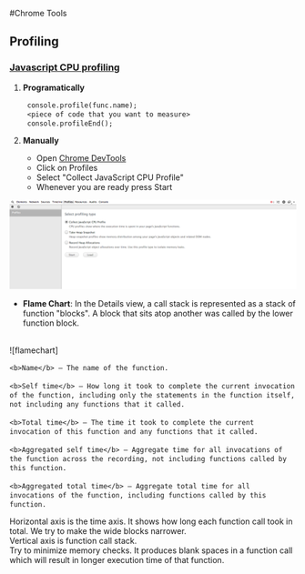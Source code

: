 [profiles]:../images/Chrome_Profiles.png "Chrome Profiles"
[flamechart]:../images/Flame_Chart.png "Flame Chart"
#Chrome Tools

## Profiling

### <a href="https://developers.google.com/chrome-developer-tools/docs/cpu-profiling">Javascript CPU profiling</a>

1. <b>Programatically</b>

		console.profile(func.name);
		<piece of code that you want to measure>
	  	console.profileEnd();
	  	
2. <b>Manually</b>

	- Open <a href="https://developers.google.com/chrome-developer-tools/#How to access the DevTools"> Chrome DevTools</a>
	- Click on Profiles
	- Select "Collect JavaScript CPU Profile"
	- Whenever you are ready press Start
	
![profiles]

- <b>Flame Chart</b>: In the Details view, a call stack is represented as a stack of function "blocks". A block that sits atop another was called by the lower function block.
</br>
![flamechart]
	
	<b>Name</b> — The name of the function.	

	<b>Self time</b> — How long it took to complete the current invocation of the function, including only the statements in the function itself, not including any functions that it called.
	
	<b>Total time</b> — The time it took to complete the current invocation of this function and any functions that it called.

	<b>Aggregated self time</b> — Aggregate time for all invocations of the function across the recording, not including functions called by this function.

	<b>Aggregated total time</b> — Aggregate total time for all invocations of the function, including functions called by this function.
	
Horizontal axis is the time axis. It shows  how  long each function call took in total. We try to make the wide blocks narrower.</br>
Vertical axis is function call stack.</br>
Try to minimize memory checks. It produces blank spaces in a function call which will result in longer execution time of that function.


